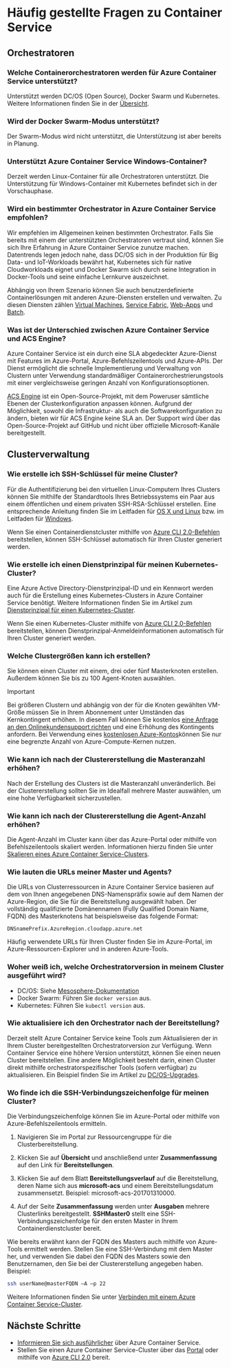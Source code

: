 # <a name="container-service-frequently-asked-questions"></a>Häufig gestellte Fragen zu Container Service

## <a name="orchestrators"></a>Orchestratoren

### <a name="which-container-orchestrators-do-you-support-on-azure-container-service"></a>Welche Containerorchestratoren werden für Azure Container Service unterstützt? 

Unterstützt werden DC/OS (Open Source), Docker Swarm und Kubernetes. Weitere Informationen finden Sie in der [Übersicht](../articles/container-service/kubernetes/container-service-intro-kubernetes.md).
 
### <a name="do-you-support-docker-swarm-mode"></a>Wird der Docker Swarm-Modus unterstützt? 

Der Swarm-Modus wird nicht unterstützt, die Unterstützung ist aber bereits in Planung. 

### <a name="does-azure-container-service-support-windows-containers"></a>Unterstützt Azure Container Service Windows-Container?  

Derzeit werden Linux-Container für alle Orchestratoren unterstützt. Die Unterstützung für Windows-Container mit Kubernetes befindet sich in der Vorschauphase.

### <a name="do-you-recommend-a-specific-orchestrator-in-azure-container-service"></a>Wird ein bestimmter Orchestrator in Azure Container Service empfohlen? 
Wir empfehlen im Allgemeinen keinen bestimmten Orchestrator. Falls Sie bereits mit einem der unterstützten Orchestratoren vertraut sind, können Sie sich Ihre Erfahrung in Azure Container Service zunutze machen. Datentrends legen jedoch nahe, dass DC/OS sich in der Produktion für Big Data- und IoT-Workloads bewährt hat, Kubernetes sich für native Cloudworkloads eignet und Docker Swarm sich durch seine Integration in Docker-Tools und seine einfache Lernkurve auszeichnet.

Abhängig von Ihrem Szenario können Sie auch benutzerdefinierte Containerlösungen mit anderen Azure-Diensten erstellen und verwalten. Zu diesen Diensten zählen [Virtual Machines](../articles/virtual-machines/linux/overview.md), [Service Fabric](../articles/service-fabric/service-fabric-overview.md), [Web-Apps](../articles/app-service-web/app-service-web-overview.md) und [Batch](../articles/batch/batch-technical-overview.md).  

### <a name="what-is-the-difference-between-azure-container-service-and-acs-engine"></a>Was ist der Unterschied zwischen Azure Container Service und ACS Engine? 
Azure Container Service ist ein durch eine SLA abgedeckter Azure-Dienst mit Features im Azure-Portal, Azure-Befehlszeilentools und Azure-APIs. Der Dienst ermöglicht die schnelle Implementierung und Verwaltung von Clustern unter Verwendung standardmäßiger Containerorchestrierungstools mit einer vergleichsweise geringen Anzahl von Konfigurationsoptionen. 

[ACS Engine](http://github.com/Azure/acs-engine) ist ein Open-Source-Projekt, mit dem Poweruser sämtliche Ebenen der Clusterkonfiguration anpassen können. Aufgrund der Möglichkeit, sowohl die Infrastruktur- als auch die Softwarekonfiguration zu ändern, bieten wir für ACS Engine keine SLA an. Der Support wird über das Open-Source-Projekt auf GitHub und nicht über offizielle Microsoft-Kanäle bereitgestellt. 

## <a name="cluster-management"></a>Clusterverwaltung

### <a name="how-do-i-create-ssh-keys-for-my-cluster"></a>Wie erstelle ich SSH-Schlüssel für meine Cluster?

Für die Authentifizierung bei den virtuellen Linux-Computern Ihres Clusters können Sie mithilfe der Standardtools Ihres Betriebssystems ein Paar aus einem öffentlichen und einem privaten SSH-RSA-Schlüssel erstellen. Eine entsprechende Anleitung finden Sie im Leitfaden für [OS X und Linux](../articles/virtual-machines/linux/mac-create-ssh-keys.md) bzw. im Leitfaden für [Windows](../articles/virtual-machines/linux/ssh-from-windows.md). 

Wenn Sie einen Containerdienstcluster mithilfe von [Azure CLI 2.0-Befehlen](../articles/container-service/dcos-swarm/container-service-create-acs-cluster-cli.md) bereitstellen, können SSH-Schlüssel automatisch für Ihren Cluster generiert werden.

### <a name="how-do-i-create-a-service-principal-for-my-kubernetes-cluster"></a>Wie erstelle ich einen Dienstprinzipal für meinen Kubernetes-Cluster?

Eine Azure Active Directory-Dienstprinzipal-ID und ein Kennwort werden auch für die Erstellung eines Kubernetes-Clusters in Azure Container Service benötigt. Weitere Informationen finden Sie im Artikel zum [Dienstprinzipal für einen Kubernetes-Cluster](../articles/container-service/kubernetes/container-service-kubernetes-service-principal.md).

Wenn Sie einen Kubernetes-Cluster mithilfe von [Azure CLI 2.0-Befehlen](../articles/container-service/dcos-swarm/container-service-create-acs-cluster-cli.md) bereitstellen, können Dienstprinzipal-Anmeldeinformationen automatisch für Ihren Cluster generiert werden.

### <a name="how-large-a-cluster-can-i-create"></a>Welche Clustergrößen kann ich erstellen?
Sie können einen Cluster mit einem, drei oder fünf Masterknoten erstellen. Außerdem können Sie bis zu 100 Agent-Knoten auswählen.

> [!IMPORTANT]
> Bei größeren Clustern und abhängig von der für die Knoten gewählten VM-Größe müssen Sie in Ihrem Abonnement unter Umständen das Kernkontingent erhöhen. In diesem Fall können Sie kostenlos [eine Anfrage an den Onlinekundensupport richten](../articles/azure-supportability/how-to-create-azure-support-request.md) und eine Erhöhung des Kontingents anfordern. Bei Verwendung eines [kostenlosen Azure-Kontos](https://azure.microsoft.com/free/)können Sie nur eine begrenzte Anzahl von Azure-Compute-Kernen nutzen.
> 

### <a name="how-do-i-increase-the-number-of-masters-after-a-cluster-is-created"></a>Wie kann ich nach der Clustererstellung die Masteranzahl erhöhen? 
Nach der Erstellung des Clusters ist die Masteranzahl unveränderlich. Bei der Clustererstellung sollten Sie im Idealfall mehrere Master auswählen, um eine hohe Verfügbarkeit sicherzustellen.

### <a name="how-do-i-increase-the-number-of-agents-after-a-cluster-is-created"></a>Wie kann ich nach der Clustererstellung die Agent-Anzahl erhöhen? 
Die Agent-Anzahl im Cluster kann über das Azure-Portal oder mithilfe von Befehlszeilentools skaliert werden. Informationen hierzu finden Sie unter [Skalieren eines Azure Container Service-Clusters](../articles/container-service/kubernetes/container-service-scale.md).

### <a name="what-are-the-urls-of-my-masters-and-agents"></a>Wie lauten die URLs meiner Master und Agents? 
Die URLs von Clusterressourcen in Azure Container Service basieren auf dem von Ihnen angegebenen DNS-Namenspräfix sowie auf dem Namen der Azure-Region, die Sie für die Bereitstellung ausgewählt haben. Der vollständig qualifizierte Domänennamen (Fully Qualified Domain Name, FQDN) des Masterknotens hat beispielsweise das folgende Format:

``` 
DNSnamePrefix.AzureRegion.cloudapp.azure.net
```

Häufig verwendete URLs für Ihren Cluster finden Sie im Azure-Portal, im Azure-Ressourcen-Explorer und in anderen Azure-Tools.

### <a name="how-do-i-tell-which-orchestrator-version-is-running-in-my-cluster"></a>Woher weiß ich, welche Orchestratorversion in meinem Cluster ausgeführt wird?

* DC/OS: Siehe [Mesosphere-Dokumentation](https://support.mesosphere.com/hc/en-us/articles/207719793-How-to-get-the-DCOS-version-from-the-command-line-)
* Docker Swarm: Führen Sie `docker version` aus.
* Kubernetes: Führen Sie `kubectl version` aus.

### <a name="how-do-i-upgrade-the-orchestrator-after-deployment"></a>Wie aktualisiere ich den Orchestrator nach der Bereitstellung?

Derzeit stellt Azure Container Service keine Tools zum Aktualisieren der in Ihrem Cluster bereitgestellten Orchestratorversion zur Verfügung. Wenn Container Service eine höhere Version unterstützt, können Sie einen neuen Cluster bereitstellen. Eine andere Möglichkeit besteht darin, einen Cluster direkt mithilfe orchestratorspezifischer Tools (sofern verfügbar) zu aktualisieren. Ein Beispiel finden Sie im Artikel zu [DC/OS-Upgrades](https://dcos.io/docs/1.8/administration/upgrading/).
 
### <a name="where-do-i-find-the-ssh-connection-string-to-my-cluster"></a>Wo finde ich die SSH-Verbindungszeichenfolge für meinen Cluster?

Die Verbindungszeichenfolge können Sie im Azure-Portal oder mithilfe von Azure-Befehlszeilentools ermitteln. 

1. Navigieren Sie im Portal zur Ressourcengruppe für die Clusterbereitstellung.  

2. Klicken Sie auf **Übersicht** und anschließend unter **Zusammenfassung** auf den Link für **Bereitstellungen**. 

3. Klicken Sie auf dem Blatt **Bereitstellungsverlauf** auf die Bereitstellung, deren Name sich aus **microsoft-acs** und einem Bereitstellungsdatum zusammensetzt. Beispiel: microsoft-acs-201701310000.  

4. Auf der Seite **Zusammenfassung** werden unter **Ausgaben** mehrere Clusterlinks bereitgestellt. **SSHMaster0** stellt eine SSH-Verbindungszeichenfolge für den ersten Master in Ihrem Containerdienstcluster bereit. 

Wie bereits erwähnt kann der FQDN des Masters auch mithilfe von Azure-Tools ermittelt werden. Stellen Sie eine SSH-Verbindung mit dem Master her, und verwenden Sie dabei den FQDN des Masters sowie den Benutzernamen, den Sie bei der Clustererstellung angegeben haben. Beispiel:

```bash
ssh userName@masterFQDN –A –p 22 
```

Weitere Informationen finden Sie unter [Verbinden mit einem Azure Container Service-Cluster](../articles/container-service/kubernetes/container-service-connect.md).

## <a name="next-steps"></a>Nächste Schritte

* [Informieren Sie sich ausführlicher](../articles/container-service/kubernetes/container-service-intro-kubernetes.md) über Azure Container Service.
* Stellen Sie einen Azure Container Service-Cluster über das [Portal](../articles/container-service/dcos-swarm/container-service-deployment.md) oder mithilfe von [Azure CLI 2.0](../articles/container-service/dcos-swarm/container-service-create-acs-cluster-cli.md) bereit.
